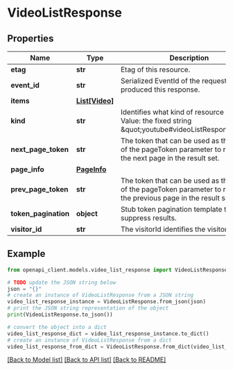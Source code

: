 # VideoListResponse


## Properties

Name | Type | Description | Notes
------------ | ------------- | ------------- | -------------
**etag** | **str** | Etag of this resource. | [optional] 
**event_id** | **str** | Serialized EventId of the request which produced this response. | [optional] 
**items** | [**List[Video]**](Video.md) |  | [optional] 
**kind** | **str** | Identifies what kind of resource this is. Value: the fixed string \&quot;youtube#videoListResponse\&quot;. | [optional] [default to 'youtube#videoListResponse']
**next_page_token** | **str** | The token that can be used as the value of the pageToken parameter to retrieve the next page in the result set. | [optional] 
**page_info** | [**PageInfo**](PageInfo.md) |  | [optional] 
**prev_page_token** | **str** | The token that can be used as the value of the pageToken parameter to retrieve the previous page in the result set. | [optional] 
**token_pagination** | **object** | Stub token pagination template to suppress results. | [optional] 
**visitor_id** | **str** | The visitorId identifies the visitor. | [optional] 

## Example

```python
from openapi_client.models.video_list_response import VideoListResponse

# TODO update the JSON string below
json = "{}"
# create an instance of VideoListResponse from a JSON string
video_list_response_instance = VideoListResponse.from_json(json)
# print the JSON string representation of the object
print(VideoListResponse.to_json())

# convert the object into a dict
video_list_response_dict = video_list_response_instance.to_dict()
# create an instance of VideoListResponse from a dict
video_list_response_from_dict = VideoListResponse.from_dict(video_list_response_dict)
```
[[Back to Model list]](../README.md#documentation-for-models) [[Back to API list]](../README.md#documentation-for-api-endpoints) [[Back to README]](../README.md)


